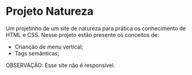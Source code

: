 # Projeto Natureza
 
Um projetinho de um site de natureza para prática os conhecimento de HTML e CSS. Nesse projeto estão presente os conceitos de:

* Crianção de menu vertical;
* Tags semânticas;

OBSERVAÇÃO: Esse site não é responsivel.